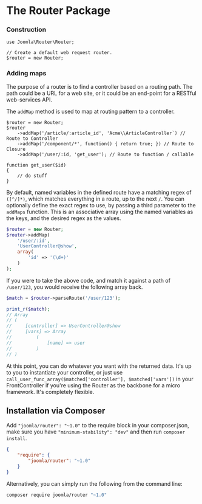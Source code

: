 # The Router Package

### Construction

```
use Joomla\Router\Router;

// Create a default web request router.
$router = new Router;
```

### Adding maps

The purpose of a router is to find a controller based on a routing path. The path could be a URL for a web site, or it could be an end-point for a RESTful web-services API.

The `addMap` method is used to map at routing pattern to a controller.

```
$router = new Router;
$router
    ->addMap('/article/:article_id', 'Acme\\ArticleController`) // Route to Controller
	->addMap('/component/*', function() { return true; }) // Route to Closure
	->addMap('/user/:id, 'get_user'); // Route to function / callable

function get_user($id)
{
    // do stuff
}
```
By default, named variables in the defined route have a matching regex of `([^/]*)`, which matches everything in a route, up to the next `/`. You can optionally define the exact regex to use, by passing a third parameter to the `addMaps` function. This is an associative array using the named variables as the keys, and the desired regex as the values.

```php
$router = new Router;
$router->addMap(
    '/user/:id',
    'UserController@show',
    array(
        'id' => '(\d+)'
    )
);
```
If you were to take the above code, and match it against a path of `/user/123`, you would receive the following array back.

```php
$match = $router->parseRoute('/user/123');

print_r($match);
// Array
// (
//     [controller] => UserController@show
//     [vars] => Array
//         (
//             [name] => user
//         )
// )
```
At this point, you can do whatever you want with the returned data. It's up to you to instantiate your controller, or just use `call_user_func_array($matched['controller'], $matched['vars'])` in your FrontController if you're using the Router as the backbone for a micro framework. It's completely flexible.

## Installation via Composer

Add `"joomla/router": "~1.0"` to the require block in your composer.json, make sure you have `"minimum-stability": "dev"` and then run `composer install`.

```json
{
	"require": {
		"joomla/router": "~1.0"
	}
}
```

Alternatively, you can simply run the following from the command line:

```sh
composer require joomla/router "~1.0"
```
